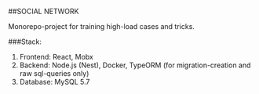 ##SOCIAL NETWORK

Monorepo-project for training high-load cases and tricks.

###Stack:
1. Frontend: React, Mobx
2. Backend: Node.js (Nest), Docker, TypeORM (for migration-creation and raw sql-queries only)
3. Database: MySQL 5.7
